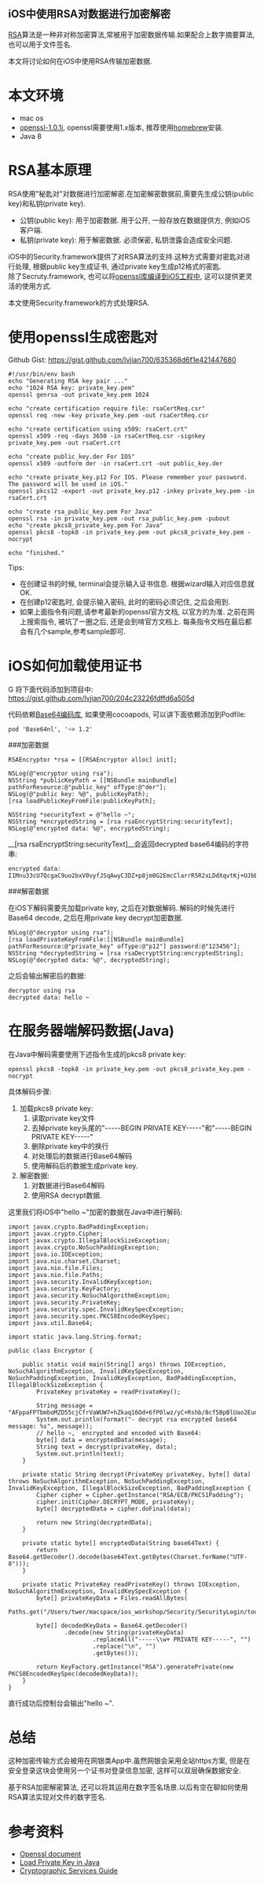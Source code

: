 iOS中使用RSA对数据进行加密解密
---

[RSA][RSA]算法是一种非对称加密算法,常被用于加密数据传输.如果配合上数字摘要算法, 也可以用于文件签名.	

本文将讨论如何在iOS中使用RSA传输加密数据.	

本文环境
===

* mac os 
* [openssl-1.0.1j][openssl], openssl需要使用1.x版本, 推荐使用[homebrew](http://brew.sh/)安装.	
* Java 8

RSA基本原理
===

RSA使用"秘匙对"对数据进行加密解密.在加密解密数据前,需要先生成公钥(public key)和私钥(private key).		

* 公钥(public key): 用于加密数据. 用于公开, 一般存放在数据提供方, 例如iOS客户端.
* 私钥(private key): 用于解密数据. 必须保密, 私钥泄露会造成安全问题.

iOS中的Security.framework提供了对RSA算法的支持.这种方式需要对密匙对进行处理, 根据public key生成证书, 通过private key生成p12格式的密匙.	
除了Secruty.framework, 也可以将[openssl库编译到iOS工程中](https://github.com/x2on/OpenSSL-for-iPhone), 这可以提供更灵活的使用方式.	

本文使用Security.framework的方式处理RSA.


使用openssl生成密匙对
===

Github Gist: <https://gist.github.com/lvjian700/635368d6f1e421447680>	

	#!/usr/bin/env bash
	echo "Generating RSA key pair ..."
	echo "1024 RSA key: private_key.pem"
	openssl genrsa -out private_key.pem 1024

	echo "create certification require file: rsaCertReq.csr"
	openssl req -new -key private_key.pem -out rsaCertReq.csr

	echo "create certification using x509: rsaCert.crt"
	openssl x509 -req -days 3650 -in rsaCertReq.csr -signkey private_key.pem -out rsaCert.crt

	echo "create public_key.der For IOS"
	openssl x509 -outform der -in rsaCert.crt -out public_key.der

	echo "create private_key.p12 For IOS. Please remember your password. The password will be used in iOS."
	openssl pkcs12 -export -out private_key.p12 -inkey private_key.pem -in rsaCert.crt

	echo "create rsa_public_key.pem For Java"
	openssl rsa -in private_key.pem -out rsa_public_key.pem -pubout
	echo "create pkcs8_private_key.pem For Java"
	openssl pkcs8 -topk8 -in private_key.pem -out pkcs8_private_key.pem -nocrypt

	echo "finished."	

Tips:	

* 在创建证书的时候, terminal会提示输入证书信息. 根据wizard输入对应信息就OK. 
* 在创建p12密匙时, 会提示输入密码, 此时的密码必须记住, 之后会用到.	
* 如果上面指令有问题,请参考最新的openssl官方文档, 以官方的为准. 之前在网上搜索指令, 被坑了一圈之后, 还是会到啃官方文档上. 每条指令文档在最后都会有几个sample,参考sample即可.	


iOS如何加载使用证书
===
G
将下面代码添加到项目中:	
<https://gist.github.com/lvjian700/204c23226fdffd6a505d> 

代码依赖[Base64编码库](https://github.com/nicklockwood/Base64), 如果使用cocoapods, 可以讲下面依赖添加到Podfile:		

	pod 'Base64nl', '~> 1.2'	

###加密数据

	RSAEncryptor *rsa = [[RSAEncryptor alloc] init];

    NSLog(@"encryptor using rsa");
    NSString *publicKeyPath = [[NSBundle mainBundle] pathForResource:@"public_key" ofType:@"der"];
    NSLog(@"public key: %@", publicKeyPath);
    [rsa loadPublicKeyFromFile:publicKeyPath];

    NSString *securityText = @"hello ~";
    NSString *encryptedString = [rsa rsaEncryptString:securityText];
    NSLog(@"encrypted data: %@", encryptedString);	

__[rsa rsaEncryptString:securityText]__会返回decrypted base64编码的字符串:	

	encrypted data: I1Mnu33cU7QcgaC9uo2bxV0vyfJSqAwyC3DZ+p8jm0G2EmcClarrR5R2xLDdXqvtKj+UJbES7TT+AgkK1NDoQvOJBY+jkmrpAchmRbV2jvi3cEZYQG955jrdSAu21NzQe8xWtEc3YzP+TACPdP4B3Cyy0u8N2RcSFWyxu0YKPXE=	


###解密数据		

在iOS下解码需要先加载private key, 之后在对数据解码. 解码的时候先进行Base64 decode, 之后在用private key decrypt加密数据.	


	NSLog(@"decryptor using rsa");
    [rsa loadPrivateKeyFromFile:[[NSBundle mainBundle] pathForResource:@"private_key" ofType:@"p12"] password:@"123456"];
    NSString *decryptedString = [rsa rsaDecryptString:encryptedString];
    NSLog(@"decrypted data: %@", decryptedString);	

之后会输出解密后的数据:	

	decryptor using rsa
	decrypted data: hello ~	


在服务器端解码数据(Java)
===

在Java中解码需要使用下述指令生成的pkcs8 private key:	

	openssl pkcs8 -topk8 -in private_key.pem -out pkcs8_private_key.pem -nocrypt

具体解码步骤:	

1. 加载pkcs8 private key:
	1. 读取private key文件
	2. 去掉private key头尾的"-----BEGIN PRIVATE KEY-----"和"-----BEGIN PRIVATE KEY-----"
	3. 删除private key中的换行
	4. 对处理后的数据进行Base64解码
	5. 使用解码后的数据生成private key.
2. 解密数据:
	1. 对数据进行Base64解码
	2. 使用RSA decrypt数据.

这里我们将iOS中"hello ~"加密的数据在Java中进行解码:	

	import javax.crypto.BadPaddingException;
	import javax.crypto.Cipher;
	import javax.crypto.IllegalBlockSizeException;
	import javax.crypto.NoSuchPaddingException;
	import java.io.IOException;
	import java.nio.charset.Charset;
	import java.nio.file.Files;
	import java.nio.file.Paths;
	import java.security.InvalidKeyException;
	import java.security.KeyFactory;
	import java.security.NoSuchAlgorithmException;
	import java.security.PrivateKey;
	import java.security.spec.InvalidKeySpecException;
	import java.security.spec.PKCS8EncodedKeySpec;
	import java.util.Base64;

	import static java.lang.String.format;

	public class Encryptor {

		public static void main(String[] args) throws IOException, NoSuchAlgorithmException, InvalidKeySpecException, NoSuchPaddingException, InvalidKeyException, BadPaddingException, IllegalBlockSizeException {
			PrivateKey privateKey = readPrivateKey();

			String message = "AFppaFPTbmboMZD55cjCfrVaWUW7+hZkaq16Od+6fP0lwz/yC+Rshb/8cf5BpBlUao2EunchnzeKxzpiPqtCcCITKvk6HcFKZS0sN9wOhlQFYT+I4f/CZITwBVAJaldZ7mkyOiuvM+raXMwrS+7MLKgYXkd5cFPxEsTxpMSa5Nk=";
			System.out.println(format("- decrypt rsa encrypted base64 message: %s", message));
			// hello ~,  encrypted and encoded with Base64:
			byte[] data = encryptedData(message);
			String text = decrypt(privateKey, data);
			System.out.println(text);
		}

		private static String decrypt(PrivateKey privateKey, byte[] data) throws NoSuchAlgorithmException, NoSuchPaddingException, InvalidKeyException, IllegalBlockSizeException, BadPaddingException {
			Cipher cipher = Cipher.getInstance("RSA/ECB/PKCS1Padding");
			cipher.init(Cipher.DECRYPT_MODE, privateKey);
			byte[] decryptedData = cipher.doFinal(data);

			return new String(decryptedData);
		}

		private static byte[] encryptedData(String base64Text) {
			return Base64.getDecoder().decode(base64Text.getBytes(Charset.forName("UTF-8")));
		}

		private static PrivateKey readPrivateKey() throws IOException, NoSuchAlgorithmException, InvalidKeySpecException {
			byte[] privateKeyData = Files.readAllBytes(
					Paths.get("/Users/twer/macspace/ios_workshop/Security/SecurityLogin/tools/pkcs8_private_key.pem"));

			byte[] decodedKeyData = Base64.getDecoder()
					.decode(new String(privateKeyData)
							.replaceAll("-----\\w+ PRIVATE KEY-----", "")
							.replace("\n", "")
							.getBytes());

			return KeyFactory.getInstance("RSA").generatePrivate(new PKCS8EncodedKeySpec(decodedKeyData));
		}
	}	

直行成功后控制台会输出"hello ~".	

总结
===

这种加密传输方式会被用在网银类App中.虽然网银会采用全站https方案, 但是在安全登录这块会使用另一个证书对登录信息加密, 这样可以双层确保数据安全.	

基于RSA加密解密算法, 还可以将其运用在数字签名场景.以后有空在聊如何使用RSA算法实现对文件的数字签名.	

参考资料
===

* [Openssl document](https://www.openssl.org/docs/)
* [Load Private Key in Java](http://stackoverflow.com/questions/16233854/invalidkeyspecexeption-when-loadding-the-rsa-private-key-from-file)	
* [Cryptographic Services Guide](https://developer.apple.com/library/mac/documentation/Security/Conceptual/cryptoservices/GeneralPurposeCrypto/GeneralPurposeCrypto.html)

[RSA]: http://en.wikipedia.org/wiki/RSA_(cryptosystem) "RSA Wikipedia"
[openssl]: https://www.openssl.org/docs/ "openssl"
